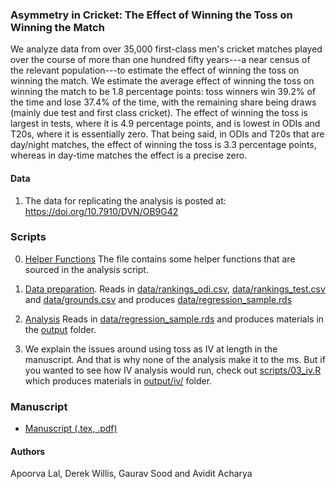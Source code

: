 ### Asymmetry in Cricket: The Effect of Winning the Toss on Winning the Match

We analyze data from over 35,000 first-class men's cricket matches played over the course of more than one hundred fifty years---a near census of the relevant population---to estimate the effect of winning the toss on winning the match. We estimate the average effect of winning the toss on winning the match to be 1.8 percentage points: toss winners win 39.2% of the time and lose 37.4% of the time, with the remaining share being draws (mainly due test and first class cricket). The effect of winning the toss is largest in tests, where it is 4.9 percentage points, and is lowest in ODIs and T20s, where it is essentially zero. That being said, in ODIs and T20s that are day/night matches, the effect of winning the toss is 3.3 percentage points, whereas in day-time matches the effect is a precise zero.

#### Data

1. The data for replicating the analysis is posted at: https://doi.org/10.7910/DVN/OB9G42

### Scripts

0. [Helper Functions](scripts/00_func.R)
   The file contains some helper functions that are sourced in the analysis script. 

1. [Data preparation](scripts/01_prep.R). 
   Reads in [data/rankings_odi.csv](data/rankings_odi.csv), [data/rankings_test.csv](data/data/rankings_test.csv) and [data/grounds.csv](data/grounds.csv) and produces [data/regression_sample.rds](data/regression_sample.rds)

2. [Analysis](scripts/02_results.R) 
   Reads in [data/regression_sample.rds](data/regression_sample.rds) and produces materials in the [output](output/) folder.

3. We explain the issues around using toss as IV at length in the manuscript. And that is why none of the analysis make it to the ms. But if you wanted to see how IV analysis would run, check out [scripts/03_iv.R](scripts/03_iv.R) which produces materials in [output/iv/](output/iv) folder.

### Manuscript

* [Manuscript (.tex, .pdf)](ms/)

#### Authors

Apoorva Lal, Derek Willis, Gaurav Sood and Avidit Acharya
